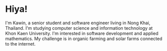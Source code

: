 # Hiya!
 I'm Kawin, a senior student and software engineer living in Nong Khai, Thailand. I'm studying computer science and information technology at Khon Kaen University. I'm interested in software development and applied mathematics. My challenge is in organic farming and solar farms connected to the internet.
